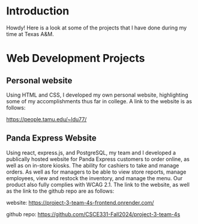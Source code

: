 # Introduction 
Howdy! Here is a look at some of the projects that I have done during my time at Texas A&amp;M.

# Web Development Projects

## Personal website

Using HTML and CSS, I developed my own personal website, highlighting some of my accomplishments thus far in college.
A link to the website is as follows:

https://people.tamu.edu/~ldu77/

## Panda Express Website

Using react, express.js, and PostgreSQL, my team and I developed a publically hosted website for Panda Express customers to order online, as well as on in-store kiosks. The ability for cashiers to take and manage orders. As well as for managers to be able to view store reports, manage employees, view and restock the inventory, and manage the menu. Our product also fully complies with WCAG 2.1. The link to the website, as well as the link to the github repo are as follows:

website:  https://project-3-team-4s-frontend.onrender.com/

github repo:  https://github.com/CSCE331-Fall2024/project-3-team-4s


